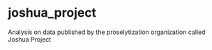 # joshua_project
Analysis on data published by the proselytization organization called Joshua Project 
